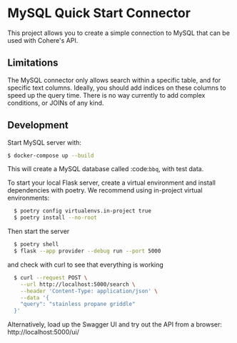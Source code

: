 # MySQL Quick Start Connector

This project allows you to create a simple connection to MySQL that can be used with Cohere's API.

## Limitations

The MySQL connector only allows search within a specific table, and for specific text columns. Ideally, you should add indices on these columns to speed up the query time. There is no way currently to add complex conditions, or JOINs of any kind.

## Development

Start MySQL server with:

```bash
$ docker-compose up --build
```

This will create a MySQL database called :code:`bbq`, with test data.

To start your local Flask server, create a virtual environment and install dependencies with poetry. We recommend using in-project virtual environments:

```bash
  $ poetry config virtualenvs.in-project true
  $ poetry install --no-root
```

Then start the server

```bash
  $ poetry shell
  $ flask --app provider --debug run --port 5000
```

and check with curl to see that everything is working

```bash
  $ curl --request POST \
    --url http://localhost:5000/search \
    --header 'Content-Type: application/json' \
    --data '{
    "query": "stainless propane griddle"
  }'
```

Alternatively, load up the Swagger UI and try out the API from a browser: http://localhost:5000/ui/
